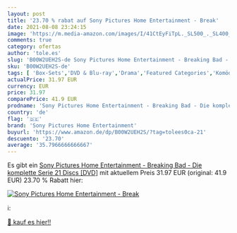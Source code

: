 ```yaml
---
layout: post
title: '23.70 % rabat auf Sony Pictures Home Entertainment - Break'
date: 2021-08-08 23:24:15
image: 'https://m.media-amazon.com/images/I/41CtEyFiTpL._SL500_._SL400_.jpg'
comments: true
category: ofertas
author: 'tole.es'
slug: 'B00W2UEH2S-de Sony Pictures Home Entertainment - Breaking Bad - Die...'
sku: 'B00W2UEH2S-de'
tags: [ 'Box-Sets','DVD & Blu-ray','Drama','Featured Categories','Komödie & Unterhaltung','Serien & TV-Produktionen','sony pictures home entertainment', ]
actualPrice: 31.97 EUR
currency: EUR
price: 31.97
comparePrice: 41.9 EUR
prodname: 'Sony Pictures Home Entertainment - Breaking Bad - Die komplette Serie  21 Discs  [DVD]'
country: 'de'
flag: '🇩🇪'
brand: 'Sony Pictures Home Entertainment'
buyurl: 'https://www.amazon.de/dp/B00W2UEH2S/?tag=tolees0ca-21'
descuento: '23.70'
average: '35.7966666666667'
---
```


Es gibt ein [Sony Pictures Home Entertainment - Breaking Bad - Die komplette Serie  21 Discs  [DVD]](https://www.amazon.de/dp/B00W2UEH2S/?tag=tolees0ca-21) mit aktuellem Preis 31.97 EUR (original: 41.9 EUR) 23.70 % Rabatt hier:

[![Sony Pictures Home Entertainment - Break](https://m.media-amazon.com/images/I/41CtEyFiTpL._SL500_._SL400_.jpg)](https://www.amazon.de/dp/B00W2UEH2S/?tag=tolees0ca-21)

ℹ️:


[🛒 kauf es hier!!](https://www.amazon.de/dp/B00W2UEH2S/?tag=tolees0ca-21)
